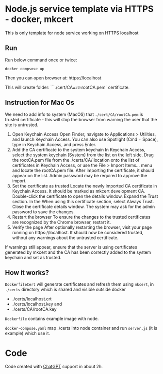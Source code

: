# Node.js service template via HTTPS - docker, mkcert

This is only template for node service working on HTTPS localhost

## Run

Run below command once or twice:

```
docker compsose up
```

Then you can open browser at: https://localhost

This will create folder: ```./cert/CA` with `rootCA.pem` certificate.

## Instruction for Mac Os

We need to add info to system (MacOS) that `./cert/CA/rootCA.pem` is trusted certificate - this will stop the browser from warning the user that the site is untrusted.

1. Open Keychain Access
   Open Finder, navigate to Applications > Utilities, and launch Keychain Access. You can also use Spotlight (Cmd + Space), type in Keychain Access, and press Enter.
2. Add the CA certificate to the system keychain
   In Keychain Access, select the system keychain (System) from the list on the left side.
   Drag the rootCA.pem file from the ./certs/CA/ location onto the list of certificates in Keychain Access, or use the File > Import Items... menu and locate the rootCA.pem file.
   After importing the certificate, it should appear on the list. Admin password may be required to approve the import.
3. Set the certificate as trusted
   Locate the newly imported CA certificate in Keychain Access. It should be marked as mkcert development CA.
   Double-click the certificate to open the details window.
   Expand the Trust section.
   In the When using this certificate section, select Always Trust.
   Close the certificate details window. The system may ask for the admin password to save the changes.
4. Restart the browser
   To ensure the changes to the trusted certificates are recognized by the Chrome browser, restart it.
5. Verify the page
   After optionally restarting the browser, visit your page running on https://localhost. It should now be considered trusted, without any warnings about the untrusted certificate.

If warnings still appear, ensure that the server is using certificates generated by mkcert and the CA has been correctly added to the system keychain and set as trusted.

## How it works?

`DockerfileCert` will generate certificates and refresh them using `mkcert`, in `./certs` directory which is shared and visible outside docker

- ./certs/localhost.crt
- ./certs/localhost.key
  and
- ./certs/CA/rootCA.key

`Dockerfile` contains example image with node.

`docker-compose.yaml` map ./certs into node container and run `server.js` (it is example) which use it.

# Code

Code created with [ChatGPT](https://chat.openai.com/) support in about 2h.
